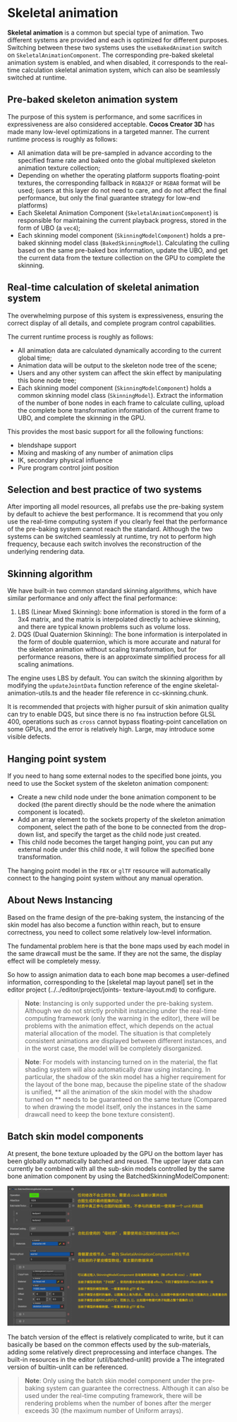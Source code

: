 # Skeletal animation

__Skeletal animation__ is a common but special type of animation. Two different systems are provided and each is optimized for different purposes. Switching between these two systems uses the `useBakedAnimation` switch on `SkeletalAnimationComponent`. The corresponding pre-baked skeletal animation system is enabled, and when disabled, it corresponds to the real-time calculation skeletal animation system, which can also be seamlessly switched at runtime.

## Pre-baked skeleton animation system

The purpose of this system is performance, and some sacrifices in expressiveness are also considered acceptable. __Cocos Creator 3D__ has made many low-level optimizations in a targeted manner. The current runtime process is roughly as follows:
  * All animation data will be pre-sampled in advance according to the specified frame rate and baked onto the global multiplexed skeleton animation texture collection;
  * Depending on whether the operating platform supports floating-point textures, the corresponding fallback in `RGBA32F` or `RGBA8` format will be used; (users at this layer do not need to care, and do not affect the final performance, but only the final guarantee strategy for low-end platforms)
  * Each Skeletal Animation Component (`SkeletalAnimationComponent`) is responsible for maintaining the current playback progress, stored in the form of UBO (a `vec4`);
  * Each skinning model component (`SkinningModelComponent`) holds a pre-baked skinning model class (`BakedSkinningModel`). Calculating the culling based on the same pre-baked box information, update the UBO, and get the current data from the texture collection on the GPU to complete the skinning.

## Real-time calculation of skeletal animation system

The overwhelming purpose of this system is expressiveness, ensuring the correct display of all details, and complete program control capabilities.

The current runtime process is roughly as follows:
  * All animation data are calculated dynamically according to the current global time;
  * Animation data will be output to the skeleton node tree of the scene;
  * Users and any other system can affect the skin effect by manipulating this bone node tree;
  * Each skinning model component (`SkinningModelComponent`) holds a common skinning model class (`SkinningModel`). Extract the information of the number of bone nodes in each frame to calculate culling, upload the complete bone transformation information of the current frame to UBO, and complete the skinning in the GPU.

This provides the most basic support for all the following functions:
  * blendshape support
  * Mixing and masking of any number of animation clips
  * IK, secondary physical influence
  * Pure program control joint position

## Selection and best practice of two systems

After importing all model resources, all prefabs use the pre-baking system by default to achieve the best performance. It is recommend that you only use the real-time computing system if you clearly feel that the performance of the pre-baking system cannot reach the standard. Although the two systems can be switched seamlessly at runtime, try not to perform high frequency, because each switch involves the reconstruction of the underlying rendering data.

## Skinning algorithm

We have built-in two common standard skinning algorithms, which have similar performance and only affect the final performance:

1. LBS (Linear Mixed Skinning): bone information is stored in the form of a 3x4 matrix, and the matrix is ​​interpolated directly to achieve skinning, and there are typical known problems such as volume loss.
2. DQS (Dual Quaternion Skinning): The bone information is interpolated in the form of double quaternion, which is more accurate and natural for the skeleton animation without scaling transformation, but for performance reasons, there is an approximate simplified process for all scaling animations.

The engine uses LBS by default. You can switch the skinning algorithm by modifying the `updateJointData` function reference of the engine skeletal-animation-utils.ts and the header file reference in cc-skinning.chunk.

It is recommended that projects with higher pursuit of skin animation quality can try to enable DQS, but since there is no `fma` instruction before GLSL 400, operations such as `cross` cannot bypass floating-point cancellation on some GPUs, and the error is relatively high. Large, may introduce some visible defects.

## Hanging point system

If you need to hang some external nodes to the specified bone joints, you need to use the Socket system of the skeleton animation component:
  * Create a new child node under the bone animation component to be docked (the parent directly should be the node where the animation component is located).
  * Add an array element to the sockets property of the skeleton animation component, select the path of the bone to be connected from the drop-down list, and specify the target as the child node just created.
  * This child node becomes the target hanging point, you can put any external node under this child node, it will follow the specified bone transformation.

The hanging point model in the `FBX` or `glTF` resource will automatically connect to the hanging point system without any manual operation.

## About News Instancing

Based on the frame design of the pre-baking system, the instancing of the skin model has also become a function within reach, but to ensure correctness, you need to collect some relatively low-level information.

The fundamental problem here is that the bone maps used by each model in the same drawcall must be the same. If they are not the same, the display effect will be completely messy.

So how to assign animation data to each bone map becomes a user-defined information, corresponding to the [skeletal map layout panel] set in the editor project (../../editor/project/joints- texture-layout.md) to configure.

> **Note**: Instancing is only supported under the pre-baking system. Although we do not strictly prohibit instancing under the real-time computing framework (only the warning in the editor), there will be problems with the animation effect, which depends on the actual material allocation of the model. The situation is that completely consistent animations are displayed between different instances, and in the worst case, the model will be completely disorganized.

> **Note**: For models with instancing turned on in the material, the flat shading system will also automatically draw using instancing. In particular, the shadow of the skin model has a higher requirement for the layout of the bone map, because the pipeline state of the shadow is unified, ** all the animation of the skin model with the shadow turned on ** needs to be guaranteed on the same texture (Compared to when drawing the model itself, only the instances in the same drawcall need to keep the bone texture consistent).

## Batch skin model components

At present, the bone texture uploaded by the GPU on the bottom layer has been globally automatically batched and reused. The upper layer data can currently be combined with all the sub-skin models controlled by the same bone animation component by using the BatchedSkinningModelComponent:

![](batched-skinning-model-component.png)

The batch version of the effect is relatively complicated to write, but it can basically be based on the common effects used by the sub-materials, adding some relatively direct preprocessing and interface changes. The built-in resources in the editor (util/batched-unlit) provide a The integrated version of builtin-unlit can be referenced.

> **Note**: Only using the batch skin model component under the pre-baking system can guarantee the correctness. Although it can also be used under the real-time computing framework, there will be rendering problems when the number of bones after the merger exceeds 30 (the maximum number of Uniform arrays).